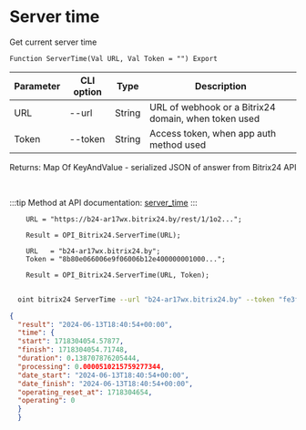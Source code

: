 ﻿---
sidebar_position: 4
---

# Server time
 Get current server time



`Function ServerTime(Val URL, Val Token = "") Export`

  | Parameter | CLI option | Type | Description |
  |-|-|-|-|
  | URL | --url | String | URL of webhook or a Bitrix24 domain, when token used |
  | Token | --token | String | Access token, when app auth method used |

  
  Returns:  Map Of KeyAndValue - serialized JSON of answer from Bitrix24 API

<br/>

:::tip
Method at API documentation: [server_time](https://dev.1c-bitrix.ru/rest_help/general/server_time.php)
:::
<br/>


```bsl title="Code example"
    URL = "https://b24-ar17wx.bitrix24.by/rest/1/1o2...";

    Result = OPI_Bitrix24.ServerTime(URL);

    URL   = "b24-ar17wx.bitrix24.by";
    Token = "8b80e066006e9f06006b12e400000001000...";

    Result = OPI_Bitrix24.ServerTime(URL, Token);
```



```sh title="CLI command example"
    
  oint bitrix24 ServerTime --url "b24-ar17wx.bitrix24.by" --token "fe3fa966006e9f06006b12e400000001000..."

```

```json title="Result"
{
  "result": "2024-06-13T18:40:54+00:00",
  "time": {
  "start": 1718304054.57877,
  "finish": 1718304054.71748,
  "duration": 0.138707876205444,
  "processing": 0.0000510215759277344,
  "date_start": "2024-06-13T18:40:54+00:00",
  "date_finish": "2024-06-13T18:40:54+00:00",
  "operating_reset_at": 1718304654,
  "operating": 0
  }
  }
```
